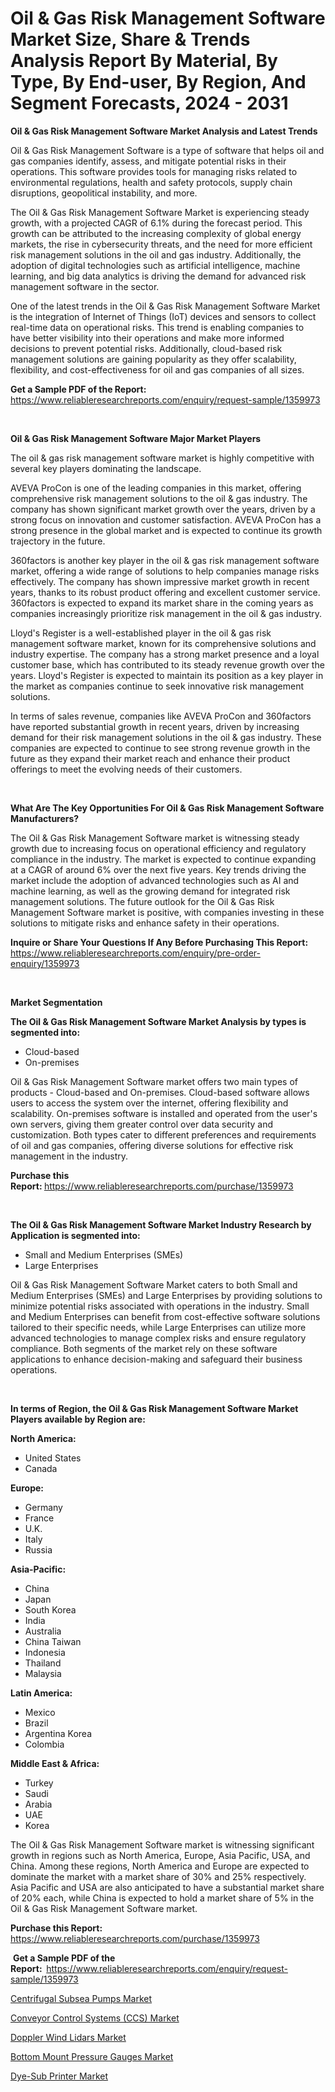 <p><h1>Oil & Gas Risk Management Software Market Size, Share & Trends Analysis Report By Material, By Type, By End-user, By Region, And Segment Forecasts, 2024 - 2031</h1></p><p><strong>Oil & Gas Risk Management Software Market Analysis and Latest Trends</strong></p>
<p><p>Oil & Gas Risk Management Software is a type of software that helps oil and gas companies identify, assess, and mitigate potential risks in their operations. This software provides tools for managing risks related to environmental regulations, health and safety protocols, supply chain disruptions, geopolitical instability, and more.</p><p>The Oil & Gas Risk Management Software Market is experiencing steady growth, with a projected CAGR of 6.1% during the forecast period. This growth can be attributed to the increasing complexity of global energy markets, the rise in cybersecurity threats, and the need for more efficient risk management solutions in the oil and gas industry. Additionally, the adoption of digital technologies such as artificial intelligence, machine learning, and big data analytics is driving the demand for advanced risk management software in the sector.</p><p>One of the latest trends in the Oil & Gas Risk Management Software Market is the integration of Internet of Things (IoT) devices and sensors to collect real-time data on operational risks. This trend is enabling companies to have better visibility into their operations and make more informed decisions to prevent potential risks. Additionally, cloud-based risk management solutions are gaining popularity as they offer scalability, flexibility, and cost-effectiveness for oil and gas companies of all sizes.</p></p>
<p><strong>Get a Sample PDF of the Report:&nbsp;</strong> <a href="https://www.reliableresearchreports.com/enquiry/request-sample/1359973">https://www.reliableresearchreports.com/enquiry/request-sample/1359973</a></p>
<p>&nbsp;</p>
<p><strong>Oil & Gas Risk Management Software Major Market Players</strong></p>
<p><p>The oil & gas risk management software market is highly competitive with several key players dominating the landscape. </p><p>AVEVA ProCon is one of the leading companies in this market, offering comprehensive risk management solutions to the oil & gas industry. The company has shown significant market growth over the years, driven by a strong focus on innovation and customer satisfaction. AVEVA ProCon has a strong presence in the global market and is expected to continue its growth trajectory in the future.</p><p>360factors is another key player in the oil & gas risk management software market, offering a wide range of solutions to help companies manage risks effectively. The company has shown impressive market growth in recent years, thanks to its robust product offering and excellent customer service. 360factors is expected to expand its market share in the coming years as companies increasingly prioritize risk management in the oil & gas industry.</p><p>Lloyd's Register is a well-established player in the oil & gas risk management software market, known for its comprehensive solutions and industry expertise. The company has a strong market presence and a loyal customer base, which has contributed to its steady revenue growth over the years. Lloyd's Register is expected to maintain its position as a key player in the market as companies continue to seek innovative risk management solutions.</p><p>In terms of sales revenue, companies like AVEVA ProCon and 360factors have reported substantial growth in recent years, driven by increasing demand for their risk management solutions in the oil & gas industry. These companies are expected to continue to see strong revenue growth in the future as they expand their market reach and enhance their product offerings to meet the evolving needs of their customers.</p></p>
<p>&nbsp;</p>
<p><strong>What Are The Key Opportunities For Oil & Gas Risk Management Software Manufacturers?</strong></p>
<p><p>The Oil & Gas Risk Management Software market is witnessing steady growth due to increasing focus on operational efficiency and regulatory compliance in the industry. The market is expected to continue expanding at a CAGR of around 6% over the next five years. Key trends driving the market include the adoption of advanced technologies such as AI and machine learning, as well as the growing demand for integrated risk management solutions. The future outlook for the Oil & Gas Risk Management Software market is positive, with companies investing in these solutions to mitigate risks and enhance safety in their operations.</p></p>
<p><strong>Inquire or Share Your Questions If Any Before Purchasing This Report:</strong> <a href="https://www.reliableresearchreports.com/enquiry/pre-order-enquiry/1359973">https://www.reliableresearchreports.com/enquiry/pre-order-enquiry/1359973</a></p>
<p>&nbsp;</p>
<p><strong>Market Segmentation</strong></p>
<p><strong>The Oil & Gas Risk Management Software Market Analysis by types is segmented into:</strong></p>
<p><ul><li>Cloud-based</li><li>On-premises</li></ul></p>
<p><p>Oil & Gas Risk Management Software market offers two main types of products - Cloud-based and On-premises. Cloud-based software allows users to access the system over the internet, offering flexibility and scalability. On-premises software is installed and operated from the user's own servers, giving them greater control over data security and customization. Both types cater to different preferences and requirements of oil and gas companies, offering diverse solutions for effective risk management in the industry.</p></p>
<p><strong>Purchase this Report:&nbsp;</strong><a href="https://www.reliableresearchreports.com/purchase/1359973">https://www.reliableresearchreports.com/purchase/1359973</a></p>
<p>&nbsp;</p>
<p><strong>The Oil & Gas Risk Management Software Market Industry Research by Application is segmented into:</strong></p>
<p><ul><li>Small and Medium Enterprises (SMEs)</li><li>Large Enterprises</li></ul></p>
<p><p>Oil & Gas Risk Management Software Market caters to both Small and Medium Enterprises (SMEs) and Large Enterprises by providing solutions to minimize potential risks associated with operations in the industry. Small and Medium Enterprises can benefit from cost-effective software solutions tailored to their specific needs, while Large Enterprises can utilize more advanced technologies to manage complex risks and ensure regulatory compliance. Both segments of the market rely on these software applications to enhance decision-making and safeguard their business operations.</p></p>
<p>&nbsp;</p>
<p><strong>In terms of Region, the Oil & Gas Risk Management Software Market Players available by Region are:</strong></p>
<p>
    <p> <strong> North America: </strong>
        <ul>
            <li>United States</li>
            <li>Canada</li>
        </ul>
        </p> 
    <p> <strong> Europe: </strong>
        <ul>
            <li>Germany</li>
            <li>France</li>
            <li>U.K.</li>
            <li>Italy</li>
            <li>Russia</li>
        </ul>
        </p> 
    <p> <strong> Asia-Pacific: </strong>
        <ul>
            <li>China</li>
            <li>Japan</li>
            <li>South Korea</li>
            <li>India</li>
            <li>Australia</li>
            <li>China Taiwan</li>
            <li>Indonesia</li>
            <li>Thailand</li>
            <li>Malaysia</li>
        </ul>
        </p> 
    <p> <strong> Latin America: </strong>
        <ul>
            <li>Mexico</li>
            <li>Brazil</li>
            <li>Argentina Korea</li>
            <li>Colombia</li>
        </ul>
        </p> 
    <p> <strong> Middle East & Africa: </strong>
        <ul>
            <li>Turkey</li>
            <li>Saudi</li>
            <li>Arabia</li>
            <li>UAE</li>
            <li>Korea</li>
        </ul>
    </p>
    </p>
<p><p>The Oil & Gas Risk Management Software market is witnessing significant growth in regions such as North America, Europe, Asia Pacific, USA, and China. Among these regions, North America and Europe are expected to dominate the market with a market share of 30% and 25% respectively. Asia Pacific and USA are also anticipated to have a substantial market share of 20% each, while China is expected to hold a market share of 5% in the Oil & Gas Risk Management Software market.</p></p>
<p><strong>Purchase this Report: </strong><a href="https://www.reliableresearchreports.com/purchase/1359973">https://www.reliableresearchreports.com/purchase/1359973</a></p>
<p>&nbsp;<strong>Get a Sample PDF of the Report:&nbsp;&nbsp;</strong><a href="https://www.reliableresearchreports.com/enquiry/request-sample/1359973">https://www.reliableresearchreports.com/enquiry/request-sample/1359973</a></p>
<p><strong></strong></p>
<p><p><a href="https://medium.com/@olenwuckert56/centrifugal-subsea-pumps-market-research-report-its-history-and-forecast-2024-to-2031-9b8da75c22b1">Centrifugal Subsea Pumps Market</a></p><p><a href="https://medium.com/@olenwuckert56/conveyor-control-systems-ccs-market-analysis-its-cagr-market-segmentation-and-global-industry-f70c2ac9d564">Conveyor Control Systems (CCS) Market</a></p><p><a href="https://medium.com/@tommiesmith8654/doppler-wind-lidars-market-competitive-analysis-market-trends-and-forecast-to-2031-d545aeb48142">Doppler Wind Lidars Market</a></p><p><a href="https://medium.com/@olenwuckert56/analyzing-bottom-mount-pressure-gauges-market-global-industry-perspective-and-forecast-2024-to-f532be67b2e1">Bottom Mount Pressure Gauges Market</a></p><p><a href="https://medium.com/@olenwuckert56/dye-sub-printer-market-comprehensive-assessment-by-type-application-and-geography-798e514e7166">Dye-Sub Printer Market</a></p></p>